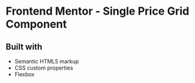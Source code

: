 # Frontend Mentor - Single Price Grid Component

## Built with

- Semantic HTML5 markup
- CSS custom properties
- Flexbox